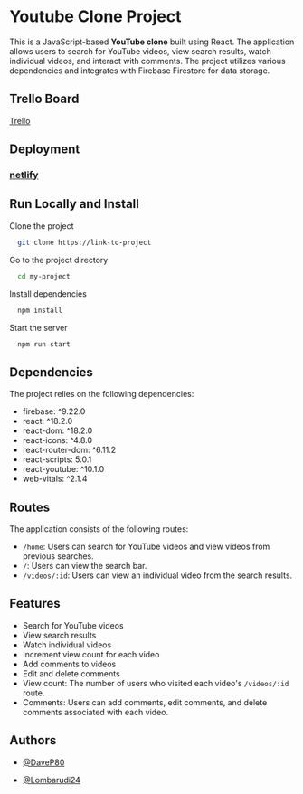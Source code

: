 # Youtube Clone Project
This is a JavaScript-based **YouTube clone** built using React. The application allows users to search for YouTube videos, view search results, watch individual videos, and interact with comments. The project utilizes various dependencies and integrates with Firebase Firestore for data storage.

## Trello Board

[Trello](https://trello.com/b/hAl6eKFW/pursuit-group-project)

## Deployment

###  [netlify](https://courageous-strudel-428fa7.netlify.app)
  
## Run Locally and Install

Clone the project

```bash
  git clone https://link-to-project
```

Go to the project directory

```bash
  cd my-project
```

Install dependencies

```bash
  npm install
```

Start the server

```bash
  npm run start
```
<h2>Dependencies</h2><p>The project relies on the following dependencies:</p><ul><li>firebase: ^9.22.0</li><li>react: ^18.2.0</li><li>react-dom: ^18.2.0</li><li>react-icons: ^4.8.0</li><li>react-router-dom: ^6.11.2</li><li>react-scripts: 5.0.1</li><li>react-youtube: ^10.1.0</li><li>web-vitals: ^2.1.4</li></ul>

<h2>Routes</h2><p>The application consists of the following routes:</p><ul><li><code>/home</code>: Users can search for YouTube videos and view videos from previous searches.</li><li><code>/</code>: Users can view the search bar.</li><li><code>/videos/:id</code>: Users can view an individual video from the search results.</li></ul></h2>

<h2>Features</h2><ul><li>Search for YouTube videos</li><li>View search results</li><li>Watch individual videos</li><li>Increment view count for each video</li><li>Add comments to videos</li><li>Edit and delete comments</li><li>View count: The number of users who visited each video's <code>/videos/:id</code> route.</li><li>Comments: Users can add comments, edit comments, and delete comments associated with each video.</li></ul>

## Authors

- [@DaveP80](https://www.github.com/DaveP80)

- [@Lombarudi24](https://www.github.com/DaveP80)

